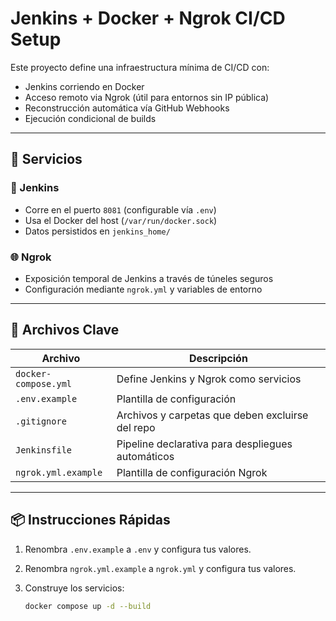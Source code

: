 # Jenkins + Docker + Ngrok CI/CD Setup

Este proyecto define una infraestructura mínima de CI/CD con:

- Jenkins corriendo en Docker
- Acceso remoto via Ngrok (útil para entornos sin IP pública)
- Reconstrucción automática vía GitHub Webhooks
- Ejecución condicional de builds

---

## 🚀 Servicios

### 🔧 Jenkins

- Corre en el puerto `8081` (configurable vía `.env`)
- Usa el Docker del host (`/var/run/docker.sock`)
- Datos persistidos en `jenkins_home/`

### 🌐 Ngrok

- Exposición temporal de Jenkins a través de túneles seguros
- Configuración mediante `ngrok.yml` y variables de entorno

---

## 📁 Archivos Clave

| Archivo              | Descripción                                         |
|----------------------|-----------------------------------------------------|
| `docker-compose.yml` | Define Jenkins y Ngrok como servicios               |
| `.env.example`       | Plantilla de configuración                          |
| `.gitignore`         | Archivos y carpetas que deben excluirse del repo    |
| `Jenkinsfile`        | Pipeline declarativa para despliegues automáticos   |
| `ngrok.yml.example`  | Plantilla de configuración Ngrok                    |

---

## 📦 Instrucciones Rápidas

1. Renombra `.env.example` a `.env` y configura tus valores.
2. Renombra `ngrok.yml.example` a `ngrok.yml` y configura tus valores.
3. Construye los servicios:

   ```bash
   docker compose up -d --build
   ```